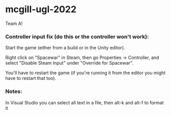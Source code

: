 # mcgill-ugl-2022

Team A!

### Controller input fix (do this or the controller won't work):

Start the game (either from a build or in the Unity editor). 

Right click on "Spacewar" in Steam, then go Properties -> Controller, and select "Disable Steam Input" under "Override for Spacewar".

You'll have to restart the game (if you're running it from the editor you might have to restart that too).


### Notes:

In Visual Studio you can select all text in a file, then alt-k and alt-f to format it
